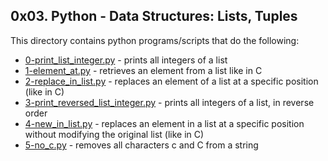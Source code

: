 ## 0x03. Python - Data Structures: Lists, Tuples
This directory contains python programs/scripts that do the following:
 - [0-print_list_integer.py](0-print_list_integer.py) - prints all integers of a list
 - [1-element_at.py](1-element_at.py) - retrieves an element from a list like in C
 - [2-replace_in_list.py](2-replace_in_list.py) - replaces an element of a list at a specific position (like in C)
 - [3-print_reversed_list_integer.py](3-print_reversed_list_integer.py) - prints all integers of a list, in reverse order
 - [4-new_in_list.py](4-new_in_list.py) - replaces an element in a list at a specific position without modifying the original list (like in C)
 - [5-no_c.py](5-no_c.py) - removes all characters c and C from a string